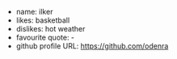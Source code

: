 - name: ilker
- likes: basketball 
- dislikes: hot weather
- favourite quote: -
- github profile URL: https://github.com/odenra 
